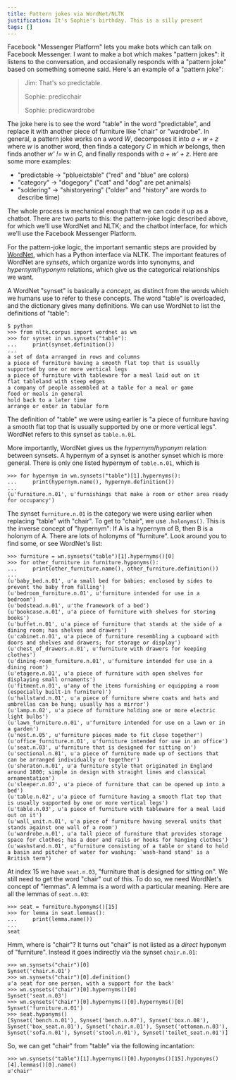 ```yaml
---
title: Pattern jokes via WordNet/NLTK
justification: It's Sophie's birthday. This is a silly present
tags: []
---
```


Facebook "Messenger Platform" lets you make bots which can talk on Facebook Messenger. I want to make a bot which makes "pattern jokes": it listens to the conversation, and occasionally responds with a "pattern joke" based on something someone said. Here's an example of a "pattern joke":

> Jim: That's so predictable.
>
> Sophie: predicchair
>
> Sophie: predicwardrobe

The joke here is to see the word "table" in the word "predictable", and replace it with another piece of furniture like "chair" or "wardrobe". In general, a pattern joke works on a word *W*, decomposes it into *a + w + z* where *w* is another word, then finds a category *C* in which *w* belongs, then finds another *w' != w* in *C*, and finally responds with *a + w' + z*. Here are some more examples:

* "predictable -> "pblueictable" ("red" and "blue" are colors)
* "category" -> "dogegory" ("cat" and "dog" are pet animals)
* "soldering" -> "shistoryering" ("older" and "history" are words to describe time)

The whole process is mechanical enough that we can code it up as a chatbot. There are two parts to this: the pattern-joke logic described above, for which we'll use WordNet and NLTK; and the chatbot interface, for which we'll use the Facebook Messenger Platform.

For the pattern-joke logic, the important semantic steps are provided by [WordNet](https://wordnet.princeton.edu/), which has a Python interface via NLTK. The important features of WordNet are _synsets_, which organize words into synonyms, and _hypernym_/_hyponym_ relations, which give us the categorical relationships we want.

A WordNet "synset" is basically a _concept_, as distinct from the words which we humans use to refer to these concepts. The word "table" is overloaded, and the dictionary gives many definitions. We can use WordNet to list the definitions of "table":

```
$ python
>>> from nltk.corpus import wordnet as wn
>>> for synset in wn.synsets("table"):
...     print(synset.definition())
...
a set of data arranged in rows and columns
a piece of furniture having a smooth flat top that is usually supported by one or more vertical legs
a piece of furniture with tableware for a meal laid out on it
flat tableland with steep edges
a company of people assembled at a table for a meal or game
food or meals in general
hold back to a later time
arrange or enter in tabular form
```

The definition of "table" we were using earlier is "a piece of furniture having a smooth flat top that is usually supported by one or more vertical legs". WordNet refers to this synset as `table.n.01`.

More importantly, WordNet gives us the _hypernym_/_hyponym_ relation between synsets. A hypernym of a synset is another synset which is more general. There is only one listed hypernym of `table.n.01`, which is

```
>>> for hypernym in wn.synsets("table")[1].hypernyms():
...     print(hypernym.name(), hypernym.definition())
...
(u'furniture.n.01', u'furnishings that make a room or other area ready for occupancy')
```

The synset `furniture.n.01` is the category we were using earlier when replacing "table" with "chair". To get to "chair", we use `.holonyms()`. This is the inverse concept of "hypernym": If A is a hypernym of B, then B is a holonym of A. There are lots of holonyms of "furniture". Look around you to find some, or see WordNet's list:

```
>>> furniture = wn.synsets("table")[1].hypernyms()[0]
>>> for other_furniture in furniture.hyponyms():
...     print(other_furniture.name(), other_furniture.definition())
...
(u'baby_bed.n.01', u'a small bed for babies; enclosed by sides to prevent the baby from falling')
(u'bedroom_furniture.n.01', u'furniture intended for use in a bedroom')
(u'bedstead.n.01', u'the framework of a bed')
(u'bookcase.n.01', u'a piece of furniture with shelves for storing books')
(u'buffet.n.01', u'a piece of furniture that stands at the side of a dining room; has shelves and drawers')
(u'cabinet.n.01', u'a piece of furniture resembling a cupboard with doors and shelves and drawers; for storage or display')
(u'chest_of_drawers.n.01', u'furniture with drawers for keeping clothes')
(u'dining-room_furniture.n.01', u'furniture intended for use in a dining room')
(u'etagere.n.01', u'a piece of furniture with open shelves for displaying small ornaments')
(u'fitment.n.01', u'any of the items furnishing or equipping a room (especially built-in furniture)')
(u'hallstand.n.01', u'a piece of furniture where coats and hats and umbrellas can be hung; usually has a mirror')
(u'lamp.n.02', u'a piece of furniture holding one or more electric light bulbs')
(u'lawn_furniture.n.01', u'furniture intended for use on a lawn or in a garden')
(u'nest.n.05', u'furniture pieces made to fit close together')
(u'office_furniture.n.01', u'furniture intended for use in an office')
(u'seat.n.03', u'furniture that is designed for sitting on')
(u'sectional.n.01', u'a piece of furniture made up of sections that can be arranged individually or together')
(u'sheraton.n.01', u'a furniture style that originated in England around 1800; simple in design with straight lines and classical ornamentation')
(u'sleeper.n.07', u'a piece of furniture that can be opened up into a bed')
(u'table.n.02', u'a piece of furniture having a smooth flat top that is usually supported by one or more vertical legs')
(u'table.n.03', u'a piece of furniture with tableware for a meal laid out on it')
(u'wall_unit.n.01', u'a piece of furniture having several units that stands against one wall of a room')
(u'wardrobe.n.01', u'a tall piece of furniture that provides storage space for clothes; has a door and rails or hooks for hanging clothes')
(u'washstand.n.01', u"furniture consisting of a table or stand to hold a basin and pitcher of water for washing: `wash-hand stand' is a British term")
```

At index 15 we have `seat.n.03`, "furniture that is designed for sitting on". We still need to get the word "chair" out of this. To do so, we need WordNet's concept of "lemmas". A lemma is a word with a particular meaning. Here are all the lemmas of `seat.n.03`:

```
>>> seat = furniture.hyponyms()[15]
>>> for lemma in seat.lemmas():
...     print(lemma.name())
...
seat
```

Hmm, where is "chair"? It turns out "chair" is not listed as a _direct_ hyponym of "furniture". Instead it goes indirectly via the synset `chair.n.01`:

```
>>> wn.synsets("chair")[0]
Synset('chair.n.01')
>>> wn.synsets("chair")[0].definition()
u'a seat for one person, with a support for the back'
>>> wn.synsets("chair")[0].hypernyms()[0]
Synset('seat.n.03')
>>> wn.synsets("chair")[0].hypernyms()[0].hypernyms()[0]
Synset('furniture.n.01')
>>> seat.hyponyms()
[Synset('bench.n.01'), Synset('bench.n.07'), Synset('box.n.08'), Synset('box_seat.n.01'), Synset('chair.n.01'), Synset('ottoman.n.03'), Synset('sofa.n.01'), Synset('stool.n.01'), Synset('toilet_seat.n.01')]
```

So, we can get "chair" from "table" via the following incantation:

```
>>> wn.synsets("table")[1].hypernyms()[0].hyponyms()[15].hyponyms()[4].lemmas()[0].name()
u'chair'
```
